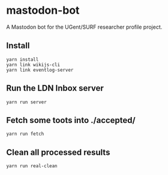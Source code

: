 # mastodon-bot

A Mastodon bot for the UGent/SURF researcher profile project.

## Install

```
yarn install
yarn link wikijs-cli
yarn link eventlog-server
```

## Run the LDN Inbox server

```
yarn run server
```

## Fetch some toots into ./accepted/

```
yarn run fetch
```

## Clean all processed results

```
yarn run real-clean
```
